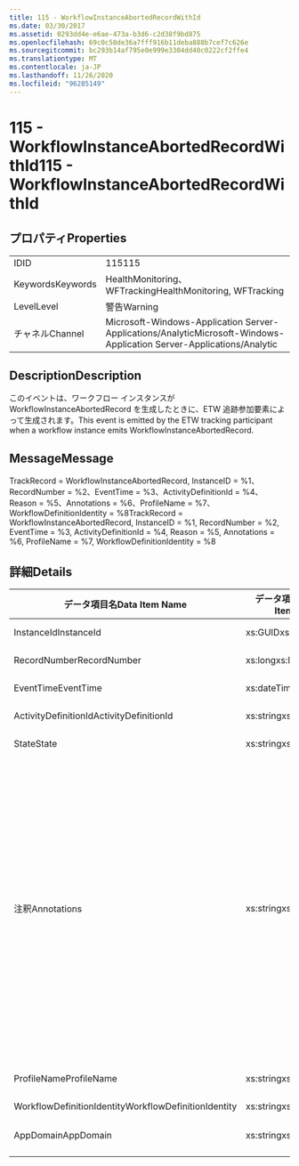 ```yaml
---
title: 115 - WorkflowInstanceAbortedRecordWithId
ms.date: 03/30/2017
ms.assetid: 0293dd4e-e6ae-473a-b3d6-c2d38f9bd875
ms.openlocfilehash: 69c0c58de36a7fff916b11deba888b7cef7c626e
ms.sourcegitcommit: bc293b14af795e0e999e3304dd40c0222cf2ffe4
ms.translationtype: MT
ms.contentlocale: ja-JP
ms.lasthandoff: 11/26/2020
ms.locfileid: "96285149"
---
```

# <a name="115---workflowinstanceabortedrecordwithid"></a><span data-ttu-id="9b9ed-102">115 - WorkflowInstanceAbortedRecordWithId</span><span class="sxs-lookup"><span data-stu-id="9b9ed-102">115 - WorkflowInstanceAbortedRecordWithId</span></span>

## <a name="properties"></a><span data-ttu-id="9b9ed-103">プロパティ</span><span class="sxs-lookup"><span data-stu-id="9b9ed-103">Properties</span></span>  
  
|||  
|-|-|  
|<span data-ttu-id="9b9ed-104">ID</span><span class="sxs-lookup"><span data-stu-id="9b9ed-104">ID</span></span>|<span data-ttu-id="9b9ed-105">115</span><span class="sxs-lookup"><span data-stu-id="9b9ed-105">115</span></span>|  
|<span data-ttu-id="9b9ed-106">Keywords</span><span class="sxs-lookup"><span data-stu-id="9b9ed-106">Keywords</span></span>|<span data-ttu-id="9b9ed-107">HealthMonitoring、WFTracking</span><span class="sxs-lookup"><span data-stu-id="9b9ed-107">HealthMonitoring, WFTracking</span></span>|  
|<span data-ttu-id="9b9ed-108">Level</span><span class="sxs-lookup"><span data-stu-id="9b9ed-108">Level</span></span>|<span data-ttu-id="9b9ed-109">警告</span><span class="sxs-lookup"><span data-stu-id="9b9ed-109">Warning</span></span>|  
|<span data-ttu-id="9b9ed-110">チャネル</span><span class="sxs-lookup"><span data-stu-id="9b9ed-110">Channel</span></span>|<span data-ttu-id="9b9ed-111">Microsoft-Windows-Application Server-Applications/Analytic</span><span class="sxs-lookup"><span data-stu-id="9b9ed-111">Microsoft-Windows-Application Server-Applications/Analytic</span></span>|  
  
## <a name="description"></a><span data-ttu-id="9b9ed-112">Description</span><span class="sxs-lookup"><span data-stu-id="9b9ed-112">Description</span></span>  

 <span data-ttu-id="9b9ed-113">このイベントは、ワークフロー インスタンスが WorkflowInstanceAbortedRecord を生成したときに、ETW 追跡参加要素によって生成されます。</span><span class="sxs-lookup"><span data-stu-id="9b9ed-113">This event is emitted by the ETW tracking participant when a workflow instance emits WorkflowInstanceAbortedRecord.</span></span>  
  
## <a name="message"></a><span data-ttu-id="9b9ed-114">Message</span><span class="sxs-lookup"><span data-stu-id="9b9ed-114">Message</span></span>  

 <span data-ttu-id="9b9ed-115">TrackRecord = WorkflowInstanceAbortedRecord, InstanceID = %1、RecordNumber = %2、EventTime = %3、ActivityDefinitionId = %4、Reason = %5、Annotations = %6、ProfileName = %7、WorkflowDefinitionIdentity = %8</span><span class="sxs-lookup"><span data-stu-id="9b9ed-115">TrackRecord = WorkflowInstanceAbortedRecord, InstanceID = %1, RecordNumber = %2, EventTime = %3, ActivityDefinitionId = %4, Reason = %5,  Annotations = %6, ProfileName = %7, WorkflowDefinitionIdentity = %8</span></span>  
  
## <a name="details"></a><span data-ttu-id="9b9ed-116">詳細</span><span class="sxs-lookup"><span data-stu-id="9b9ed-116">Details</span></span>  
  
|<span data-ttu-id="9b9ed-117">データ項目名</span><span class="sxs-lookup"><span data-stu-id="9b9ed-117">Data Item Name</span></span>|<span data-ttu-id="9b9ed-118">データ項目の型</span><span class="sxs-lookup"><span data-stu-id="9b9ed-118">Data Item Type</span></span>|<span data-ttu-id="9b9ed-119">Description</span><span class="sxs-lookup"><span data-stu-id="9b9ed-119">Description</span></span>|  
|--------------------|--------------------|-----------------|  
|<span data-ttu-id="9b9ed-120">InstanceId</span><span class="sxs-lookup"><span data-stu-id="9b9ed-120">InstanceId</span></span>|<span data-ttu-id="9b9ed-121">xs:GUID</span><span class="sxs-lookup"><span data-stu-id="9b9ed-121">xs:GUID</span></span>|<span data-ttu-id="9b9ed-122">ワークフローのインスタンス ID</span><span class="sxs-lookup"><span data-stu-id="9b9ed-122">The instance id for the workflow</span></span>|  
|<span data-ttu-id="9b9ed-123">RecordNumber</span><span class="sxs-lookup"><span data-stu-id="9b9ed-123">RecordNumber</span></span>|<span data-ttu-id="9b9ed-124">xs:long</span><span class="sxs-lookup"><span data-stu-id="9b9ed-124">xs:long</span></span>|<span data-ttu-id="9b9ed-125">生成されたレコードのシーケンス番号</span><span class="sxs-lookup"><span data-stu-id="9b9ed-125">The sequence number of the emitted record</span></span>|  
|<span data-ttu-id="9b9ed-126">EventTime</span><span class="sxs-lookup"><span data-stu-id="9b9ed-126">EventTime</span></span>|<span data-ttu-id="9b9ed-127">xs:dateTime</span><span class="sxs-lookup"><span data-stu-id="9b9ed-127">xs:dateTime</span></span>|<span data-ttu-id="9b9ed-128">イベントの生成時刻 (UTC)</span><span class="sxs-lookup"><span data-stu-id="9b9ed-128">The time in UTC when the event was emitted</span></span>|  
|<span data-ttu-id="9b9ed-129">ActivityDefinitionId</span><span class="sxs-lookup"><span data-stu-id="9b9ed-129">ActivityDefinitionId</span></span>|<span data-ttu-id="9b9ed-130">xs:string</span><span class="sxs-lookup"><span data-stu-id="9b9ed-130">xs:string</span></span>|<span data-ttu-id="9b9ed-131">ワークフローのルート アクティビティの名前</span><span class="sxs-lookup"><span data-stu-id="9b9ed-131">The name of the root activity in the workflow</span></span>|  
|<span data-ttu-id="9b9ed-132">State</span><span class="sxs-lookup"><span data-stu-id="9b9ed-132">State</span></span>|<span data-ttu-id="9b9ed-133">xs:string</span><span class="sxs-lookup"><span data-stu-id="9b9ed-133">xs:string</span></span>|<span data-ttu-id="9b9ed-134">ワークフローの現在の状態。</span><span class="sxs-lookup"><span data-stu-id="9b9ed-134">The current state of the Workflow.</span></span>|  
|<span data-ttu-id="9b9ed-135">注釈</span><span class="sxs-lookup"><span data-stu-id="9b9ed-135">Annotations</span></span>|<span data-ttu-id="9b9ed-136">xs:string</span><span class="sxs-lookup"><span data-stu-id="9b9ed-136">xs:string</span></span>|<span data-ttu-id="9b9ed-137">このイベントに追加された注釈。</span><span class="sxs-lookup"><span data-stu-id="9b9ed-137">The annotations that were added to this event.</span></span> <span data-ttu-id="9b9ed-138">値は、annotationValue 形式の xml 要素に格納され \<items> \< item name = "annotationName" type="System.String"> \</item> \</items> ます。</span><span class="sxs-lookup"><span data-stu-id="9b9ed-138">The values are stored in an xml element in the format \<items>\< item name = "annotationName" type="System.String">annotationValue\</item>\</items>.</span></span> <span data-ttu-id="9b9ed-139">注釈が指定されていない場合、文字列にはが含まれ \<items/> ます。</span><span class="sxs-lookup"><span data-stu-id="9b9ed-139">If no annotations are specified then the string contains \<items/>.</span></span> <span data-ttu-id="9b9ed-140">ETW イベントのサイズは、ETW バッファーのサイズまたは ETW イベントの最大ペイロードに制限されます。</span><span class="sxs-lookup"><span data-stu-id="9b9ed-140">The ETW event size is limited by the ETW buffer size or the max payload for an ETW event.</span></span> <span data-ttu-id="9b9ed-141">イベントのサイズが ETW の制限を超えると、注釈が削除され、注釈の値が... に置き換えられて、イベントが切り捨てられます。 \<items> \</items></span><span class="sxs-lookup"><span data-stu-id="9b9ed-141">If the size of the event exceeds the ETW limits, then the event is truncated by dropping the annotations and replacing the annotation value with \<items>...\</items>.</span></span>|  
|<span data-ttu-id="9b9ed-142">ProfileName</span><span class="sxs-lookup"><span data-stu-id="9b9ed-142">ProfileName</span></span>|<span data-ttu-id="9b9ed-143">xs:string</span><span class="sxs-lookup"><span data-stu-id="9b9ed-143">xs:string</span></span>|<span data-ttu-id="9b9ed-144">このイベントを生成した追跡プロファイルの名前</span><span class="sxs-lookup"><span data-stu-id="9b9ed-144">The name or the tracking profile that resulted in this event being emitted</span></span>|  
|<span data-ttu-id="9b9ed-145">WorkflowDefinitionIdentity</span><span class="sxs-lookup"><span data-stu-id="9b9ed-145">WorkflowDefinitionIdentity</span></span>|<span data-ttu-id="9b9ed-146">xs:string</span><span class="sxs-lookup"><span data-stu-id="9b9ed-146">xs:string</span></span>|<span data-ttu-id="9b9ed-147">ワークフロー定義 ID</span><span class="sxs-lookup"><span data-stu-id="9b9ed-147">The workflow definition id</span></span>|  
|<span data-ttu-id="9b9ed-148">AppDomain</span><span class="sxs-lookup"><span data-stu-id="9b9ed-148">AppDomain</span></span>|<span data-ttu-id="9b9ed-149">xs:string</span><span class="sxs-lookup"><span data-stu-id="9b9ed-149">xs:string</span></span>|<span data-ttu-id="9b9ed-150">AppDomain.CurrentDomain.FriendlyName で返される文字列。</span><span class="sxs-lookup"><span data-stu-id="9b9ed-150">The string returned by AppDomain.CurrentDomain.FriendlyName.</span></span>|
